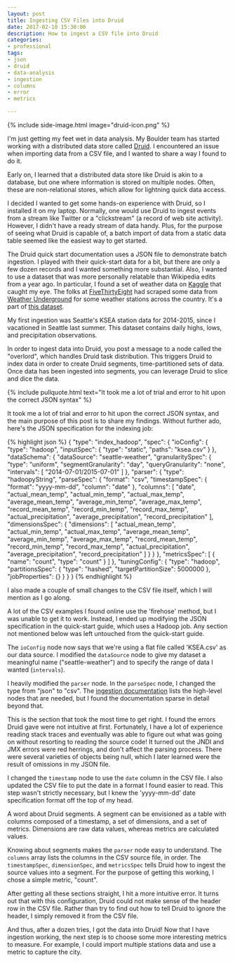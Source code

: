 ```yaml
---
layout: post
title: Ingesting CSV Files into Druid
date: 2017-02-10 15:30:00
description: How to ingest a CSV file into Druid
categories:
- professional
tags:
- json
- druid
- data-analysis
- ingestion
- columns
- error
- metrics

---
```


{% include side-image.html image="druid-icon.png" %}

I'm just getting my feet wet in data analysis. My Boulder team has started
working with a distributed data store called [Druid](http://druid.io). I
encountered an issue when importing data from a CSV file, and I wanted to share
a way I found to do it.

<!--more-->

Early on, I learned that a distributed data store like Druid is akin to a
database, but one where information is stored on multiple nodes. Often, these
are non-relational stores, which allow for lightning quick data access.

I decided I wanted to get some hands-on experience with Druid, so I installed it
on my laptop. Normally, one would use Druid to ingest events from a stream like
Twitter or a "clickstream" (a record of web site activity). However, I didn't
have a ready stream of data handy. Plus, for the purpose of seeing what Druid is
capable of, a batch import of data from a static data table seemed like the
easiest way to get started.

The Druid quick start documentation uses a JSON file to demonstrate batch
ingestion. I played with their quick-start data for a bit, but there are only a
few dozen records and I wanted something more substantial. Also, I wanted to use
a dataset that was more personally relatable than Wikipedia edits from a year
ago. In particular, I found a set of weather data on
[Kaggle](https://www.kaggle.com/) that caught my eye. The folks at
[FiveThirtyEight](https://fivethirtyeight.com/) had scraped some data from
[Weather Underground](https://www.wunderground.com/) for some weather stations
across the country. It's a part of [this dataset](https://www.kaggle.com/fivethirtyeight/fivethirtyeight).

My first ingestion was Seattle's KSEA station data for 2014-2015, since I
vacationed in Seattle last summer. This dataset contains daily highs, lows, and
precipitation observations.

In order to ingest data into Druid, you post a message to a node called the
"overlord", which handles Druid task distribution. This triggers Druid to index
data in order to create Druid segments, time-partitioned sets of data. Once data
has been ingested into segments, you can leverage Druid to slice and dice the
data.

{% include pullquote.html text="It took me a lot of trial and error to hit upon
the correct JSON syntax" %}

It took me a lot of trial and error to hit upon the correct JSON syntax, and the
main purpose of this post is to share my findings. Without further ado, here's
the JSON specification for the indexing job:

{% highlight json %}
{
  "type": "index_hadoop",
  "spec": {
    "ioConfig": {
      "type": "hadoop",
      "inputSpec": {
        "type": "static",
        "paths": "ksea.csv"
      }
    },
    "dataSchema": {
      "dataSource": "seattle-weather",
      "granularitySpec": {
        "type": "uniform",
        "segmentGranularity": "day",
        "queryGranularity": "none",
        "intervals": [
          "2014-07-01/2015-07-01"
        ]
      },
      "parser": {
        "type": "hadoopyString",
        "parseSpec": {
          "format": "csv",
          "timestampSpec": {
            "format": "yyyy-mm-dd",
            "column": "date"
          },
          "columns": [
            "date",
            "actual_mean_temp",
            "actual_min_temp",
            "actual_max_temp",
            "average_mean_temp",
            "average_min_temp",
            "average_max_temp",
            "record_mean_temp",
            "record_min_temp",
            "record_max_temp",
            "actual_precipitation",
            "average_precipitation",
            "record_precipitation"
          ],
          "dimensionsSpec": {
            "dimensions": [
              "actual_mean_temp",
              "actual_min_temp",
              "actual_max_temp",
              "average_mean_temp",
              "average_min_temp",
              "average_max_temp",
              "record_mean_temp",
              "record_min_temp",
              "record_max_temp",
              "actual_precipitation",
              "average_precipitation",
              "record_precipitation"
            ]
          }
        }
      },
      "metricsSpec": [
        {
          "name": "count",
          "type": "count"
        }
      ]
    },
    "tuningConfig": {
      "type": "hadoop",
      "partitionsSpec": {
        "type": "hashed",
        "targetPartitionSize": 5000000
      },
      "jobProperties": {}
    }
  }
}
{% endhighlight %}

I also made a couple of small changes to the CSV file itself, which I will
mention as I go along.

A lot of the CSV examples I found online use the 'firehose' method, but I was
unable to get it to work. Instead, I ended up modifying the JSON specification
in the quick-start guide, which uses a Hadoop job. Any section not mentioned
below was left untouched from the quick-start guide.

The `ioConfig` node now says that we're using a flat file called 'KSEA.csv' as
our data source. I modified the `dataSource` node to give my dataset a
meaningful name ("seattle-weather") and to specify the range of data I wanted
(`intervals`).

I heavily modified the `parser` node. In the `parseSpec` node, I changed the
type from "json" to "csv". The [ingestion
documentation](http://druid.io/docs/latest/ingestion/) lists the high-level
nodes that are needed, but I found the documentation sparse in detail beyond
that.

This is the section that took the most time to get right. I found the errors
Druid gave were not intuitive at first. Fortunately, I have a lot of experience
reading stack traces and eventually was able to figure out what was going on
without resorting to reading the source code! It turned out the JNDI and JMX
errors were red herrings, and don't affect the parsing process. There were
several varieties of objects being null, which I later learned were the result
of omissions in my JSON file.

I changed the `timestamp` node to use the `date` column in the CSV file. I also
updated  the CSV file to put the date in a format I found easier to read. This
step wasn't strictly necessary, but I knew the 'yyyy-mm-dd' date specification
format off the top of my head.

A word about Druid segments. A segment can be envisioned as a table with columns
composed of a timestamp, a set of dimensions, and a set of metrics. Dimensions
are raw data values, whereas metrics are calculated values.

Knowing about segments makes the `parser` node easy to understand. The `columns`
array lists the columns in the CSV source file, in order. The `timestampSpec`,
`dimensionSpec`, and `metricsSpec` tells Druid how to ingest the source values
into a segment. For the purpose of getting this working, I chose a simple
metric, "count".

After getting all these sections straight, I hit a more intuitive error. It
turns out that with this configuration, Druid could not make sense of the header
row in the CSV file. Rather than try to find out how to tell Druid to ignore the
header, I simply removed it from the CSV file.

And thus, after a dozen tries, I got the data into Druid! Now that I have
ingestion working, the next step is to choose some more interesting metrics to
measure. For example, I could import multiple stations data and use a metric to
capture the city.
